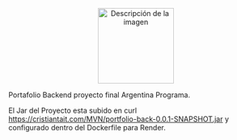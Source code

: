 <p align="center">
  <img width="150" src="[https://cristiantait.com/imgAP/logo.png" alt="Descripción de la imagen">
</p>
Portafolio Backend proyecto final Argentina Programa.

El Jar del Proyecto esta subido en curl https://cristiantait.com/MVN/portfolio-back-0.0.1-SNAPSHOT.jar y configurado dentro del Dockerfile para Render.
